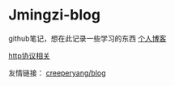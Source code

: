 # Jmingzi-blog
github笔记，想在此记录一些学习的东西
[个人博客](http://ymblog.net)

[http协议相关](https://github.com/jmingzi/jmingzi-blog/issues/1)

友情链接：
[creeperyang/blog](!https://github.com/creeperyang/blog/issues)
